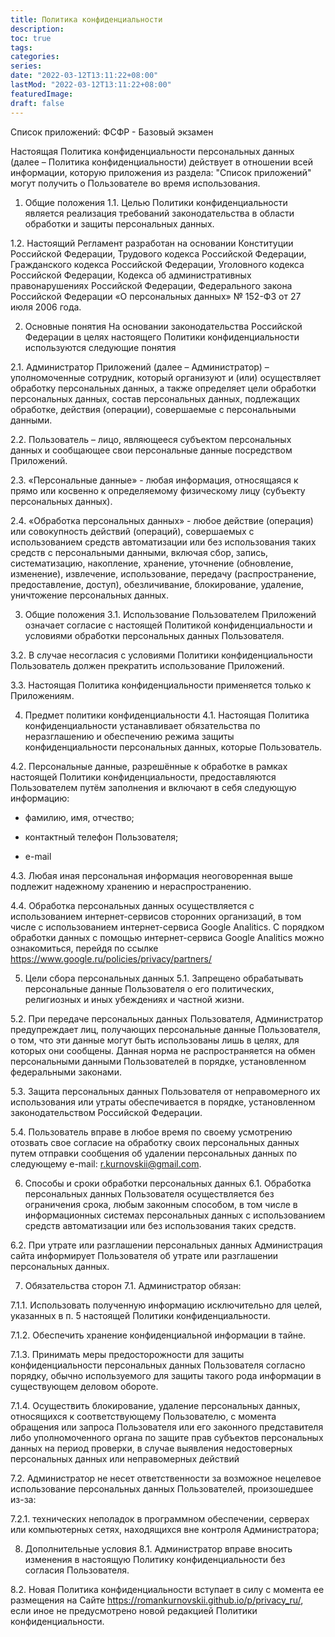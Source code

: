 ```yaml
---
title: Политика конфиденциальности
description:
toc: true
tags:
categories:
series:
date: "2022-03-12T13:11:22+08:00"
lastMod: "2022-03-12T13:11:22+08:00"
featuredImage:
draft: false
---
```


Список приложений:
ФСФР - Базовый экзамен

Настоящая Политика конфиденциальности персональных данных (далее – Политика конфиденциальности) действует в отношении всей информации, которую приложения из раздела: "Список приложений" могут получить о Пользователе во время использования.

1. Общие положения
1.1. Целью Политики конфиденциальности является реализация требований законодательства в области обработки и защиты персональных данных.

1.2. Настоящий Регламент разработан на основании Конституции Российской Федерации, Трудового кодекса Российской Федерации, Гражданского кодекса Российской Федерации, Уголовного кодекса Российской Федерации, Кодекса об административных правонарушениях Российской Федерации, Федерального закона Российской Федерации «О персональных данных» № 152-ФЗ от 27 июля 2006 года.

2. Основные понятия
На основании законодательства Российской Федерации в целях настоящего Политики конфиденциальности используются следующие понятия

2.1. Администратор Приложений (далее – Администратор) – уполномоченные сотрудник, который организуют и (или) осуществляет обработку персональных данных, а также определяет цели обработки персональных данных, состав персональных данных, подлежащих обработке, действия (операции), совершаемые с персональными данными.

2.2. Пользователь – лицо, являющееся субъектом персональных данных и сообщающее свои персональные данные посредством Приложений.

2.3. «Персональные данные» - любая информация, относящаяся к прямо или косвенно к определяемому физическому лицу (субъекту персональных данных).

2.4. «Обработка персональных данных» - любое действие (операция) или совокупность действий (операций), совершаемых с использованием средств автоматизации или без использования таких средств с персональными данными, включая сбор, запись, систематизацию, накопление, хранение, уточнение (обновление, изменение), извлечение, использование, передачу (распространение, предоставление, доступ), обезличивание, блокирование, удаление, уничтожение персональных данных.

3. Общие положения
3.1. Использование Пользователем Приложений означает согласие с настоящей Политикой конфиденциальности и условиями обработки персональных данных Пользователя.

3.2. В случае несогласия с условиями Политики конфиденциальности Пользователь должен прекратить использование Приложений.

3.3. Настоящая Политика конфиденциальности применяется только к Приложениям.

4. Предмет политики конфиденциальности
4.1. Настоящая Политика конфиденциальности устанавливает обязательства по неразглашению и обеспечению режима защиты конфиденциальности персональных данных, которые Пользователь.

4.2. Персональные данные, разрешённые к обработке в рамках настоящей Политики конфиденциальности, предоставляются Пользователем путём заполнения и включают в себя следующую информацию:

- фамилию, имя, отчество;

- контактный телефон Пользователя;

- e-mail

4.3. Любая иная персональная информация неоговоренная выше подлежит надежному хранению и нераспространению.

4.4. Обработка персональных данных осуществляется с использованием интернет-сервисов сторонних организаций, в том числе с использованием интернет-сервиса Google Analitics. С порядком обработки данных с помощью интернет-сервиса Google Analitics можно ознакомиться, перейдя по ссылке <https://www.google.ru/policies/privacy/partners/>

5. Цели сбора персональных данных
5.1. Запрещено обрабатывать персональные данные Пользователя о его политических, религиозных и иных убеждениях и частной жизни.

5.2. При передаче персональных данных Пользователя, Администратор предупреждает лиц, получающих персональные данные Пользователя, о том, что эти данные могут быть использованы лишь в целях, для которых они сообщены. Данная норма не распространяется на обмен персональными данными Пользователей в порядке, установленном федеральными законами.

5.3. Защита персональных данных Пользователя от неправомерного их использования или утраты обеспечивается в порядке, установленном законодательством Российской Федерации.

5.4. Пользователь вправе в любое время по своему усмотрению отозвать свое согласие на обработку своих персональных данных путем отправки сообщения об удалении персональных данных по следующему e-mail: <r.kurnovskii@gmail.com>.

6. Способы и сроки обработки персональных данных
6.1. Обработка персональных данных Пользователя осуществляется без ограничения срока, любым законным способом, в том числе в информационных системах персональных данных с использованием средств автоматизации или без использования таких средств.

6.2. При утрате или разглашении персональных данных Администрация сайта информирует Пользователя об утрате или разглашении персональных данных.

7. Обязательства сторон
7.1. Администратор обязан:

7.1.1. Использовать полученную информацию исключительно для целей, указанных в п. 5 настоящей Политики конфиденциальности.

7.1.2. Обеспечить хранение конфиденциальной информации в тайне.

7.1.3. Принимать меры предосторожности для защиты конфиденциальности персональных данных Пользователя согласно порядку, обычно используемого для защиты такого рода информации в существующем деловом обороте.

7.1.4. Осуществить блокирование, удаление персональных данных, относящихся к соответствующему Пользователю, с момента обращения или запроса Пользователя или его законного представителя либо уполномоченного органа по защите прав субъектов персональных данных на период проверки, в случае выявления недостоверных персональных данных или неправомерных действий

7.2. Администратор не несет ответственности за возможное нецелевое использование персональных данных Пользователей, произошедшее из-за:

7.2.1. технических неполадок в программном обеспечении, серверах или компьютерных сетях, находящихся вне контроля Администратора;

8. Дополнительные условия
8.1. Администратор вправе вносить изменения в настоящую Политику конфиденциальности без согласия Пользователя.

8.2. Новая Политика конфиденциальности вступает в силу с момента ее размещения на Сайте <https://romankurnovskii.github.io/p/privacy_ru/>, если иное не предусмотрено новой редакцией Политики конфиденциальности.
